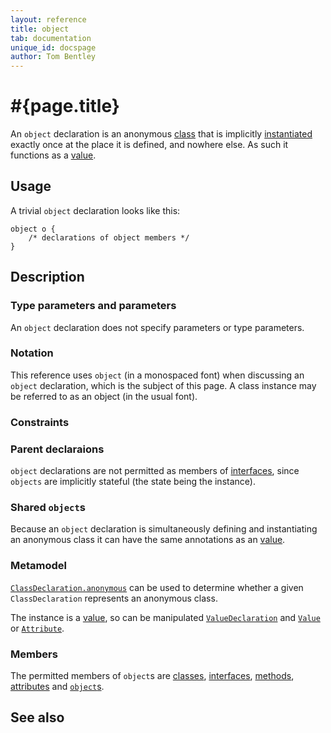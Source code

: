 ```yaml
---
layout: reference
title: object
tab: documentation
unique_id: docspage
author: Tom Bentley
---
```


# #{page.title}

An `object` declaration is an anonymous [class](../class) that is 
implicitly [instantiated](../../expression/class-instantiation)
exactly once at the place it is defined, and nowhere else. As such it 
functions as a [value](../value).

## Usage 

A trivial `object` declaration looks like this:

    object o {
        /* declarations of object members */
    }

## Description

### Type parameters and parameters

An `object` declaration does not specify parameters or type parameters.

### Notation

This reference uses `object` (in a monospaced font) when discussing an `object`
declaration, which is the subject of this page. A class instance may be 
referred to as an object (in the usual font).

### Constraints

### Parent declaraions

`object` declarations are not permitted as members of 
[interfaces](../interface), since `objects` are implicitly stateful 
(the state being the instance).

### Shared `object`s

Because an `object` declaration is simultaneously defining and instantiating an 
anonymous class it can have the same annotations as an 
[value](../value).

### Metamodel

[`ClassDeclaration.anonymous`](#{site.urls.apidoc_current}/meta/declaration/ClassDeclaration.type.html#anonymous) 
can be used to determine whether a given `ClassDeclaration` represents an anonymous class. 

The instance is a [value](../value), so can be manipulated 
[`ValueDeclaration`](#{site.urls.apidoc_current}/meta/declaration/ValueDeclaration.type.html) and 
[`Value`](#{site.urls.apidoc_current}/meta/model/Value.type.html) or 
[`Attribute`](#{site.urls.apidoc_current}/meta/model/Attribute.type.html).

### Members

The permitted members of `object`s are [classes](../class), 
[interfaces](../interface), 
[methods](../method), 
[attributes](../attribute)
and [`object`s](../object).

## See also


